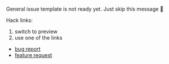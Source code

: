 General issue template is not ready yet. Just skip this message 🙈

Hack links:

1. switch to preview
2. use one of the links
  - [bug report](?template=bug_report.md)
  - [feature request](?template=feature_request.md)
